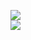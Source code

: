 [![](https://img.shields.io/badge/Made%20With-Github%20Spray-lightgrey.svg?style=for-the-badge&logo=github)](https://github.com/Annihil/github-spray#3460)  
[![](https://i.imgur.com/2DrTn0Z.gif)](https://github.com/Annihil/github-spray)